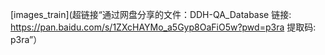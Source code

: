 [images_train](超链接“通过网盘分享的文件：DDH-QA_Database
链接: https://pan.baidu.com/s/1ZXcHAYMo_a5Gyp8OaFiO5w?pwd=p3ra 提取码: p3ra”）
